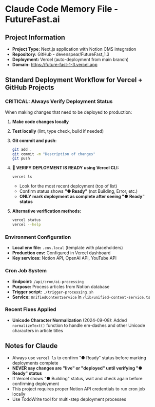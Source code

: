 # Claude Code Memory File - FutureFast.ai

## Project Information
- **Project Type:** Next.js application with Notion CMS integration
- **Repository:** GitHub - devenspear/FutureFast_1.3  
- **Deployment:** Vercel (auto-deployment from main branch)
- **Domain:** https://future-fast-1-3.vercel.app

## Standard Deployment Workflow for Vercel + GitHub Projects

### CRITICAL: Always Verify Deployment Status
When making changes that need to be deployed to production:

1. **Make code changes locally**
2. **Test locally** (lint, type check, build if needed)
3. **Git commit and push:**
   ```bash
   git add .
   git commit -m "Description of changes"
   git push
   ```
4. **🚨 VERIFY DEPLOYMENT IS READY using Vercel CLI:**
   ```bash
   vercel ls
   ```
   - Look for the most recent deployment (top of list)
   - Confirm status shows **"● Ready"** (not Building, Error, etc.)
   - **ONLY mark deployment as complete after seeing "● Ready" status**

5. **Alternative verification methods:**
   ```bash
   vercel status
   vercel --help
   ```

### Environment Configuration
- **Local env file:** `.env.local` (template with placeholders)
- **Production env:** Configured in Vercel dashboard
- **Key services:** Notion API, OpenAI API, YouTube API

### Cron Job System
- **Endpoint:** `/api/cron/ai-processing`
- **Purpose:** Process articles from Notion database
- **Trigger script:** `./trigger-processing.sh`
- **Service:** `UnifiedContentService` in `/lib/unified-content-service.ts`

### Recent Fixes Applied
- **Unicode Character Normalization** (2024-09-08): Added `normalizeText()` function to handle em-dashes and other Unicode characters in article titles

## Notes for Claude
- Always use `vercel ls` to confirm "● Ready" status before marking deployments complete
- **NEVER say changes are "live" or "deployed" until verifying "● Ready" status**
- If Vercel shows "● Building" status, wait and check again before confirming deployment
- This project requires proper Notion API credentials to run cron job locally
- Use TodoWrite tool for multi-step deployment processes
